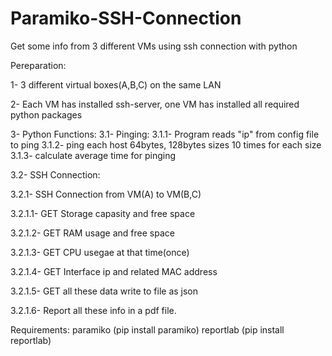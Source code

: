 # Paramiko-SSH-Connection
Get some info from 3 different VMs using ssh connection with python 


Pereparation:


1- 3 different virtual boxes(A,B,C) on the same LAN

2- Each VM has installed ssh-server, one VM has installed all required python packages


3- Python Functions:
3.1- Pinging:
3.1.1- Program reads "ip" from config file to ping
3.1.2- ping each host 64bytes, 128bytes sizes 10 times for each size
3.1.3- calculate average time for pinging

3.2- SSH Connection:

3.2.1- SSH Connection from VM(A) to VM(B,C)

3.2.1.1- GET Storage capasity and free space 

3.2.1.2- GET RAM usage and free space 

3.2.1.3- GET CPU usegae at that time(once)

3.2.1.4- GET Interface ip and related MAC address

3.2.1.5- GET all these data write to file as json

3.2.1.6- Report all these info in a pdf file.

Requirements:
paramiko (pip install paramiko)
reportlab (pip install reportlab)
